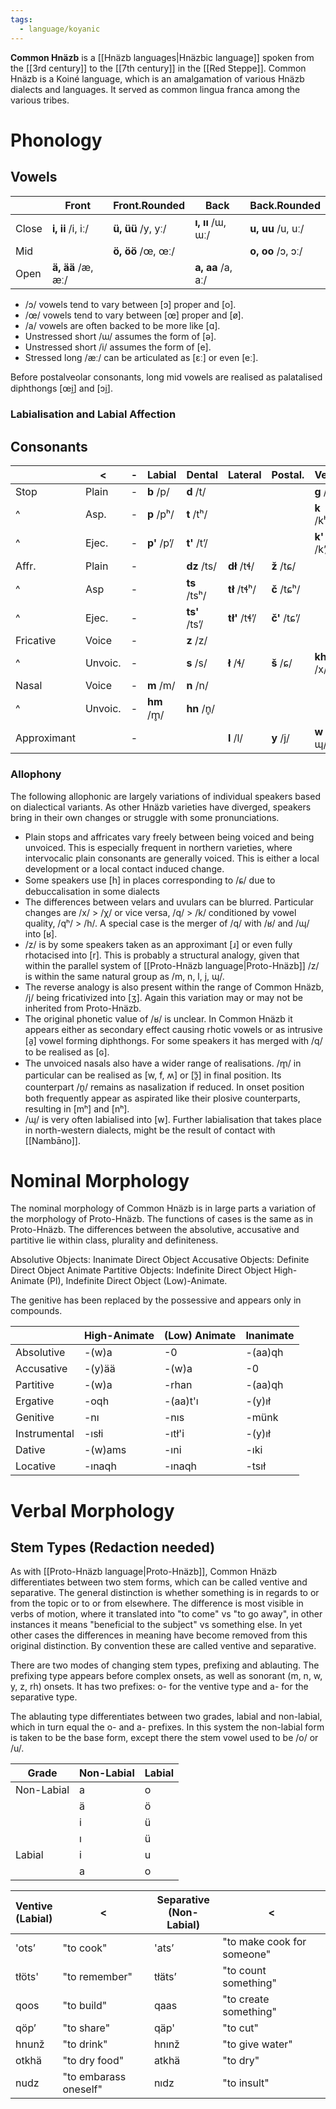 ```yaml
---
tags:
  - language/koyanic
---
```

**Common Hnäzb** is a [[Hnäzb languages|Hnäzbic language]] spoken from the [[3rd century]] to the [[7th century]] in the [[Red Steppe]]. Common Hnäzb is a Koiné language, which is an amalgamation of various Hnäzb dialects and languages. It served as common lingua franca among the various tribes. 

# Phonology
## Vowels

|       | Front             | Front.Rounded     | Back              | Back.Rounded      |
| ----- | ----------------- | ----------------- | ----------------- | ----------------- |
| Close | **i, ii** /i, iː/ | **ü, üü** /y, yː/ | **ı, ıı** /ɯ, ɯː/ | **u, uu** /u, uː/ |
| Mid   |                   | **ö, öö** /œ, œː/ |                   | **o, oo** /ɔ, ɔː/ |
| Open  | **ä, ää** /æ, æː/ |                   | **a, aa** /a, aː/ |                   |
- /ɔ/ vowels tend to vary between \[ɔ] proper and \[o]. 
- /œ/ vowels tend to vary between \[œ] proper and \[ø].
- /a/ vowels are often backed to be more like \[ɑ]. 
- Unstressed short /ɯ/ assumes the form of \[ə]. 
- Unstressed short /i/ assumes the form of \[e]. 
- Stressed long /æː/ can be articulated as \[ɛː] or even \[eː]. 

Before postalveolar consonants, long mid vowels are realised as palatalised diphthongs \[œi̯] and \[ɔi̯].  

### Labialisation and Labial Affection
## Consonants

|             | <       | -   | Labial      | Dental        | Lateral       | Postal.      | Velar       | Uvular      | Glottal   |
| ----------- | ------- | --- | ----------- | ------------- | ------------- | ------------ | ----------- | ----------- | --------- |
| Stop        | Plain   | -   | **b** /p/   | **d** /t/     |               |              | **g** /k/   | **q** /q/   | **'** /ʔ/ |
| ^           | Asp.    | -   | **p** /pʰ/  | **t** /tʰ/    |               |              | **k** /kʰ/  |             |           |
| ^           | Ejec.   | -   | **p'** /pʼ/ | **t'** /tʼ/   |               |              | **k'** /kʼ/ | **q'** /qʼ/ |           |
| Affr.       | Plain   | -   |             | **dz** /ts/   | **dł** /tɬ/   | **ž** /tɕ/   |             |             |           |
| ^           | Asp     | -   |             | **ts** /tsʰ/  | **tł** /tɬʰ/  | **č** /tɕʰ/  |             |             |           |
| ^           | Ejec.   | -   |             | **ts'** /tsʼ/ | **tł'** /tɬʼ/ | **č'** /tɕʼ/ |             |             |           |
| Fricative   | Voice   | -   |             | **z** /z/     |               |              |             | **rh** /ʁ/  |           |
| ^           | Unvoic. | -   |             | **s** /s/     | **ł** /ɬ/     | **š** /ɕ/    | **kh** /x/  | **qh** /χ/  | **h** /h/ |
| Nasal       | Voice   | -   | **m** /m/   | **n** /n/     |               |              |             |             |           |
| ^           | Unvoic. | -   | **hm** /m̥/ | **hn** /n̥/   |               |              |             |             |           |
| Approximant |         | -   |             |               | **l** /l/     | **y** /j/    | **w** /ɰ/   |             |           |

### Allophony
The following allophonic are largely variations of individual speakers based on dialectical variants. As other Hnäzb varieties have diverged, speakers bring in their own changes or struggle with some pronunciations.
- Plain stops and affricates vary freely between being voiced and being unvoiced. This is especially frequent in northern varieties, where intervocalic plain consonants are generally voiced. This is either a local development or a local contact induced change. 
- Some speakers use \[h] in places corresponding to /ɕ/ due to debuccalisation in some dialects
- The differences between velars and uvulars can be blurred. Particular changes are /x/ > /χ/ or vice versa, /q/ > /k/ conditioned by vowel quality, /qʰ/ > /h/. A special case is the merger of /q/ with /ʁ/ and /ɰ/ into \[ʁ]. 
- /z/ is by some speakers taken as an approximant \[ɹ] or even fully rhotacised into \[r]. This is probably a structural analogy, given that within the parallel system of [[Proto-Hnäzb language|Proto-Hnäzb]] /z/ is within the same natural group as /m, n, l, j, ɰ/. 
- The reverse analogy is also present within the range of Common Hnäzb, /j/ being fricativized into \[ʒ]. Again this variation may or may not be inherited from Proto-Hnäzb. 
- The original phonetic value of /ʁ/ is unclear. In Common Hnäzb it appears either as secondary effect causing rhotic vowels or as intrusive \[a̯] vowel forming diphthongs. For some speakers it has merged with /q/ to be realised as \[ɢ]. 
- The unvoiced nasals also have a wider range of realisations. /m̥/ in particular can be realised as \[w, f, ʍ] or \[ɔ̯̃] in final position. Its counterpart /n̥/ remains as nasalization if reduced. In onset position both frequently appear as aspirated like their plosive counterparts, resulting in \[mʰ] and \[nʰ]. 
- /ɰ/ is very often labialised into \[w]. Further labialisation that takes place in north-western dialects, might be the result of contact with [[Nambāno]]. 
# Nominal Morphology
The nominal morphology of Common Hnäzb is in large parts a variation of the morphology of Proto-Hnäzb. The functions of cases is the same as in Proto-Hnäzb. The differences between the absolutive, accusative and partitive lie within class, plurality and definiteness. 

Absolutive Objects: Inanimate Direct Object
Accusative Objects: Definite Direct Object Animate 
Partitive Objects:  Indefinite Direct Object High-Animate (Pl), Indefinite Direct Object (Low)-Animate. 

The genitive has been replaced by the possessive and appears only in compounds. 

|              | High-Animate | (Low) Animate | Inanimate |
| ------------ | ------------ | ------------- | --------- |
| Absolutive   | -(w)a        | -0            | -(aa)qh   |
| Accusative   | -(y)ää       | -(w)a         | -0        |
| Partitive    | -(w)a        | -rhan         | -(aa)qh   |
| Ergative     | -oqh         | -(aa)t'ı      | -(y)ıł    |
| Genitive     | -nı          | -nıs          | -münk     |
| Instrumental | -ısłi        | -ıtł'i        | -(y)ıł    |
| Dative       | -(w)ams      | -ıni          | -ıki      |
| Locative     | -ınaqh       | -ınaqh        | -tsıł     |
# Verbal Morphology 

## Stem Types (Redaction needed)

As with [[Proto-Hnäzb language|Proto-Hnäzb]], Common Hnäzb differentiates between two stem forms, which can be called ventive and separative. The general distinction is whether something is in regards to or from the topic or to or from elsewhere. The difference is most visible in verbs of motion, where it translated into "to come" vs "to go away", in other instances it means "beneficial to the subject" vs something else. In yet other cases the differences in meaning have become removed from this original distinction. By convention these are called ventive and separative. 

There are two modes of changing stem types, prefixing and ablauting. 
The prefixing type appears before complex onsets, as well as sonorant (m, n, w, y, z, rh) onsets. It has two prefixes: o- for the ventive type and a- for the separative type. 

The ablauting type differentiates between two grades, labial and non-labial, which in turn equal the o- and a- prefixes. In this system the non-labial form is taken to be the base form, except there the stem vowel used to be /o/ or /u/. 

| Grade      | Non-Labial | Labial |
| ---------- | ---------- | ------ |
| Non-Labial | a          | o      |
|            | ä          | ö      |
|            | i          | ü      |
|            | ı          | ü      |
| Labial     | i          | u      |
|            | a          | o      |

| Ventive<br>(Labial) | <                     | Separative<br>(Non-Labial) | <                          |
| ------------------- | --------------------- | -------------------------- | -------------------------- |
| 'otsʼ               | "to cook"             | 'atsʼ                      | "to make cook for someone" |
| tłöts'              | "to remember"         | tłätsʼ                     | "to count something"       |
| qoos                | "to build"            | qaas                       | "to create something"      |
| qöpʼ                | "to share"            | qäp'                       | "to cut"                   |
| hnunž               | "to drink"            | hnınž                      | "to give water"            |
| otkhä               | "to dry food"         | atkhä                      | "to dry"                   |
| nudz                | "to embarass oneself" | nıdz                       | "to insult"                |
